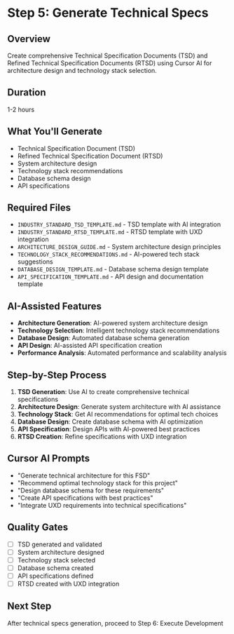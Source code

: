 # Step 5: Generate Technical Specs

## Overview
Create comprehensive Technical Specification Documents (TSD) and Refined Technical Specification Documents (RTSD) using Cursor AI for architecture design and technology stack selection.

## Duration
1-2 hours

## What You'll Generate
- Technical Specification Document (TSD)
- Refined Technical Specification Document (RTSD)
- System architecture design
- Technology stack recommendations
- Database schema design
- API specifications

## Required Files
- `INDUSTRY_STANDARD_TSD_TEMPLATE.md` - TSD template with AI integration
- `INDUSTRY_STANDARD_RTSD_TEMPLATE.md` - RTSD template with UXD integration
- `ARCHITECTURE_DESIGN_GUIDE.md` - System architecture design principles
- `TECHNOLOGY_STACK_RECOMMENDATIONS.md` - AI-powered tech stack suggestions
- `DATABASE_DESIGN_TEMPLATE.md` - Database schema design template
- `API_SPECIFICATION_TEMPLATE.md` - API design and documentation template

## AI-Assisted Features
- **Architecture Generation**: AI-powered system architecture design
- **Technology Selection**: Intelligent technology stack recommendations
- **Database Design**: Automated database schema generation
- **API Design**: AI-assisted API specification creation
- **Performance Analysis**: Automated performance and scalability analysis

## Step-by-Step Process
1. **TSD Generation**: Use AI to create comprehensive technical specifications
2. **Architecture Design**: Generate system architecture with AI assistance
3. **Technology Stack**: Get AI recommendations for optimal tech choices
4. **Database Design**: Create database schema with AI optimization
5. **API Specification**: Design APIs with AI-powered best practices
6. **RTSD Creation**: Refine specifications with UXD integration

## Cursor AI Prompts
- "Generate technical architecture for this FSD"
- "Recommend optimal technology stack for this project"
- "Design database schema for these requirements"
- "Create API specifications with best practices"
- "Integrate UXD requirements into technical specifications"

## Quality Gates
- [ ] TSD generated and validated
- [ ] System architecture designed
- [ ] Technology stack selected
- [ ] Database schema created
- [ ] API specifications defined
- [ ] RTSD created with UXD integration

## Next Step
After technical specs generation, proceed to Step 6: Execute Development
